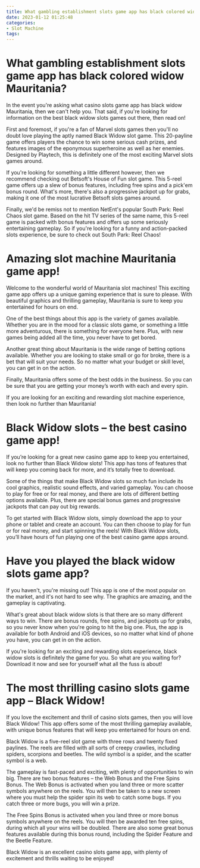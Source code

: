 ```yaml
---
title: What gambling establishment slots game app has black colored widow Mauritania
date: 2023-01-12 01:25:48
categories:
- Slot Machine
tags:
---
```



#  What gambling establishment slots game app has black colored widow Mauritania?

In the event you're asking what casino slots game app has black widow Mauritania, then we can't help you. That said, if you're looking for information on the best black widow slots games out there, then read on!

First and foremost, if you're a fan of Marvel slots games then you'll no doubt love playing the aptly named Black Widow slot game. This 20-payline game offers players the chance to win some serious cash prizes, and features images of the eponymous superheroine as well as her enemies. Designed by Playtech, this is definitely one of the most exciting Marvel slots games around.

If you're looking for something a little different however, then we recommend checking out Betsoft's House of Fun slot game. This 5-reel game offers up a slew of bonus features, including free spins and a pick'em bonus round. What's more, there's also a progressive jackpot up for grabs, making it one of the most lucrative Betsoft slots games around.

Finally, we'd be remiss not to mention NetEnt's popular South Park: Reel Chaos slot game. Based on the hit TV series of the same name, this 5-reel game is packed with bonus features and offers up some seriously entertaining gameplay. So if you're looking for a funny and action-packed slots experience, be sure to check out South Park: Reel Chaos!

#  Amazing slot machine Mauritania game app!

Welcome to the wonderful world of Mauritania slot machines! This exciting game app offers up a unique gaming experience that is sure to please. With beautiful graphics and thrilling gameplay, Mauritania is sure to keep you entertained for hours on end.

One of the best things about this app is the variety of games available. Whether you are in the mood for a classic slots game, or something a little more adventurous, there is something for everyone here. Plus, with new games being added all the time, you never have to get bored.

Another great thing about Mauritania is the wide range of betting options available. Whether you are looking to stake small or go for broke, there is a bet that will suit your needs. So no matter what your budget or skill level, you can get in on the action.

Finally, Mauritania offers some of the best odds in the business. So you can be sure that you are getting your money’s worth with each and every spin.

If you are looking for an exciting and rewarding slot machine experience, then look no further than Mauritania!

#  Black Widow slots – the best casino game app!

If you’re looking for a great new casino game app to keep you entertained, look no further than Black Widow slots! This app has tons of features that will keep you coming back for more, and it’s totally free to download.

Some of the things that make Black Widow slots so much fun include its cool graphics, realistic sound effects, and varied gameplay. You can choose to play for free or for real money, and there are lots of different betting options available. Plus, there are special bonus games and progressive jackpots that can pay out big rewards.

To get started with Black Widow slots, simply download the app to your phone or tablet and create an account. You can then choose to play for fun or for real money, and start spinning the reels! With Black Widow slots, you’ll have hours of fun playing one of the best casino game apps around.

#  Have you played the black widow slots game app?

If you haven't, you're missing out! This app is one of the most popular on the market, and it's not hard to see why. The graphics are amazing, and the gameplay is captivating.

What's great about black widow slots is that there are so many different ways to win. There are bonus rounds, free spins, and jackpots up for grabs, so you never know when you're going to hit the big one. Plus, the app is available for both Android and iOS devices, so no matter what kind of phone you have, you can get in on the action.

If you're looking for an exciting and rewarding slots experience, black widow slots is definitely the game for you. So what are you waiting for? Download it now and see for yourself what all the fuss is about!

#  The most thrilling casino slots game app – Black Widow!

If you love the excitement and thrill of casino slots games, then you will love Black Widow! This app offers some of the most thrilling gameplay available, with unique bonus features that will keep you entertained for hours on end.

Black Widow is a five-reel slot game with three rows and twenty fixed paylines. The reels are filled with all sorts of creepy crawlies, including spiders, scorpions and beetles. The wild symbol is a spider, and the scatter symbol is a web.

The gameplay is fast-paced and exciting, with plenty of opportunities to win big. There are two bonus features – the Web Bonus and the Free Spins Bonus. The Web Bonus is activated when you land three or more scatter symbols anywhere on the reels. You will then be taken to a new screen where you must help the spider spin its web to catch some bugs. If you catch three or more bugs, you will win a prize.

The Free Spins Bonus is activated when you land three or more bonus symbols anywhere on the reels. You will then be awarded ten free spins, during which all your wins will be doubled. There are also some great bonus features available during this bonus round, including the Spider Feature and the Beetle Feature.

Black Widow is an excellent casino slots game app, with plenty of excitement and thrills waiting to be enjoyed!